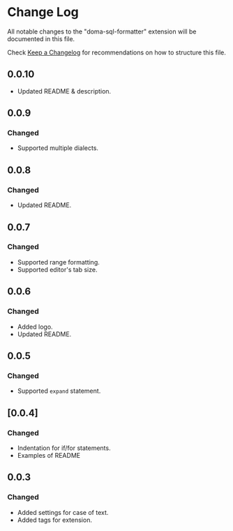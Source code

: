 # Change Log

All notable changes to the "doma-sql-formatter" extension will be documented in this file.

Check [Keep a Changelog](http://keepachangelog.com/) for recommendations on how to structure this file.

## 0.0.10
- Updated README & description.
## 0.0.9

### Changed

- Supported multiple dialects.

## 0.0.8

### Changed

- Updated README.

## 0.0.7

### Changed

- Supported range formatting.
- Supported editor's tab size.

## 0.0.6

### Changed

- Added logo.
- Updated README.

## 0.0.5

### Changed

- Supported `expand` statement.

## [0.0.4]

### Changed

- Indentation for if/for statements.
- Examples of README

## 0.0.3

### Changed

- Added settings for case of text.
- Added tags for extension.
